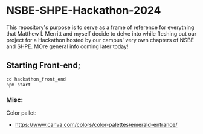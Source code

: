 # NSBE-SHPE-Hackathon-2024
This repository's purpose is to serve as a frame of reference for everything that Matthew L Merritt and myself decide to delve into while fleshing out our project 
for a Hackathon hosted by our campus' very own chapters of NSBE and SHPE. MOre general info coming later today!



## Starting Front-end;

```
cd hackathon_front_end
npm start
```

### Misc:
Color pallet:
- https://www.canva.com/colors/color-palettes/emerald-entrance/
